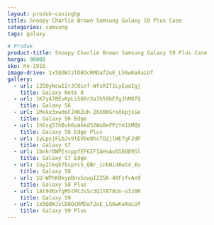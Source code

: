 ```yaml
---
layout: produk-casinghp
title: Snoopy Charlie Brown Samsung Galaxy S9 Plus Case
categories: samsung
tags: galaxy

# Produk
product-title: Snoopy Charlie Brown Samsung Galaxy S9 Plus Case
harga: 90000
sku: hn-1916
image-drive: 1x5QdWJzlD8OcRMDaf2uE_LS6wKeAaLUf
gallery:
  - url: 1ZGOyNcwI2rJCOinf-WfsRIT1LyEaaIgj
    title: Galaxy Note 8
  - url: 1K7y47BEvKpLiS60rXa3h59bEfgJhM8fQ
    title: Galaxy S6
  - url: 1Mxkx3xwdoFJXKZuh-Z6X06GreXkpjsGe
    title: Galaxy S6 Edge
  - url: 1hGsq57hBvh6oAkkd52Wu0eFPzYm1XMQV
    title: Galaxy S6 Edge Plus
  - url: 1yLpsjFLbJv9tEVbe8hcTOZjlWEfgFJdP
    title: Galaxy S7
  - url: 1bnkr0WPEscppfEF6IFIAHsAu5S8089Sl
    title: Galaxy S7 Edge
  - url: 1oy2lkqb7bsprcS_QBr_inkNi46wt4_Eo
    title: Galaxy S8
  - url: 1U-WPhKOkypDnxScwpIZZSK-4XFzfvAn9
    title: Galaxy S8 Plus
  - url: 1At9d6xfgMStRC2sSc3QIY8T8Un-oIz0R
    title: Galaxy S9
  - url: 1x5QdWJzlD8OcRMDaf2uE_LS6wKeAaLUf
    title: Galaxy S9 Plus
---
```

